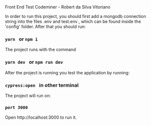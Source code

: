 Front End Test  Codeminer  - Robert da Silva Vitoriano


In order to run this project, you should first add a mongodb connection string into the  files .env and test.env , which can be found inside the 'config' folder. After that you should run:
### `yarn ` or `npm i`

The project runs with the command
### `yarn dev ` or `npm run dev`

After the project is running you  test the application by running:
### `cypress:open ` in other terminal

The project will run on:
### `port 3000`

Open  http://localhost:3000 to run it.



